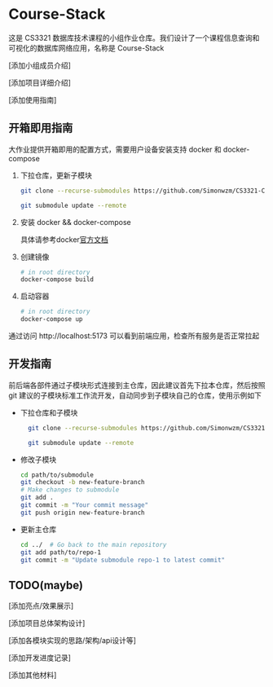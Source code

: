 # Course-Stack

这是 CS3321 数据库技术课程的小组作业仓库。我们设计了一个课程信息查询和可视化的数据库网络应用，名称是 Course-Stack

[添加小组成员介绍]

[添加项目详细介绍]

[添加使用指南]

## 开箱即用指南

大作业提供开箱即用的配置方式，需要用户设备安装支持 docker 和 docker-compose

1. 下拉仓库，更新子模块

    ```bash
    git clone --recurse-submodules https://github.com/Simonwzm/CS3321-Course-Stack

    git submodule update --remote

    ```

2. 安装 docker && docker-compose

    具体请参考docker[官方文档](https://docs.docker.com/engine/install/)

3. 创建镜像

    ```bash
    # in root directory
    docker-compose build
    ```

4. 启动容器

    ```bash
    # in root directory
    docker-compose up
    ```

通过访问 http://localhost:5173 可以看到前端应用，检查所有服务是否正常拉起

## 开发指南

前后端各部件通过子模块形式连接到主仓库，因此建议首先下拉本仓库，然后按照 git 建议的子模块标准工作流开发，自动同步到子模块自己的仓库，使用示例如下

- 下拉仓库和子模块
  ```bash
    git clone --recurse-submodules https://github.com/Simonwzm/CS3321-Course-Stack

    git submodule update --remote

  ```

- 修改子模块
    ```bash
    cd path/to/submodule
    git checkout -b new-feature-branch
    # Make changes to submodule
    git add .
    git commit -m "Your commit message"
    git push origin new-feature-branch
    ```


- 更新主仓库
    ```bash
    cd ../  # Go back to the main repository
    git add path/to/repo-1
    git commit -m "Update submodule repo-1 to latest commit"
    ```

## TODO(maybe)

[添加亮点/效果展示]

[添加项目总体架构设计]

[添加各模块实现的思路/架构/api设计等]

[添加开发进度记录]

[添加其他材料]

